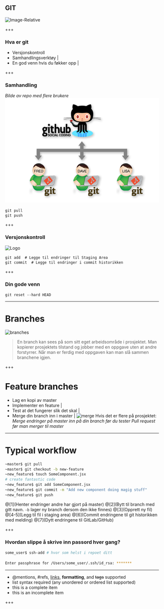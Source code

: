 ## GIT
![Image-Relative](https://d1z75bzl1vljy2.cloudfront.net/kitchen-sink/octocat-daftpunkocat.gif)

+++

### Hva er git
-   Versjonskontroll
-   Samhandlingsverktøy |
-   En god venn hvis du føkker opp |

+++

### Samhandling

*Bilde av repo med flere brukere*
![social_coding](assets/social_coding.png)
```
git pull
git push
```
+++

### Versjonskontroll
![Logo](https://www.atlassian.com/dam/jcr:0c5257d5-ff01-4014-af12-faf2aec53cc3/01.svg)

```
git add  # Legge til endringer til Staging Area
git commit  # Legge til endringer i commit historikken
```

+++

### Din gode venn
```
git reset --hard HEAD
```

---

# Branches
![branches](https://www.atlassian.com/dam/jcr:389059a7-214c-46a3-bc52-7781b4730301/hero.svg)

> En branch kan sees på som sitt eget arbeidsområde i prosjektet.
> Man kopierer prosjektets tilstand og jobber med en oppgave uten at andre forstyrrer.
> Når man er ferdig med oppgaven kan man slå sammen branchene igjen.

+++

# Feature branches
-   Lag en kopi av master
-   Implementer en feature |
-   Test at det fungerer slik det skal |
-   Merge din branch inn i master |
![merge](https://www.atlassian.com/dam/jcr:4cd777cc-24d1-4502-b8a9-8646b15c2d6b/08.svg)
Hvis det er flere på prosjektet:
*Merge endringer på master inn på din branch før du tester*
*Pull request før man merger til master*

---

# Typical workflow

```sh
~master$ git pull
~master$ git checkout -b new-feature
~new_feature$ touch SomeComponent.jsx
# create fantastic code
~new_feature$ git add SomeComponent.jsx
~new_feature$ git commit -m "Add new component doing magig stuff"
~new_feature$ git push
```
@[1](Henter endringer andre har gjort på master)
@[2](Bytt til branch med gitt navn. `-b` lager ny branch dersom den ikke finnes)
@[3](Opprett ny fil)
@[4-5](Legg til fil i staging area)
@[6](Commit endringene til git historikken med melding)
@[7](Dytt endringene til GitLab/GitHub)

+++

### Hvordan slippe å skrive inn passord hver gang?

```sh
some_user$ ssh-add # hvor som helst i repoet ditt

Enter passphrase for /Users/some_user/.ssh/id_rsa: *******
```

---

-   @mentions, #refs, [links](), **formatting**, and <del>tags</del> supported
-   list syntax required (any unordered or ordered list supported)
-   this is a complete item
-   this is an incomplete item

+++
